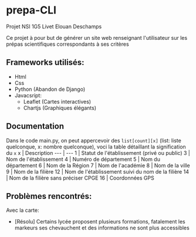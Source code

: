 # prepa-CLI
Projet NSI 1G5 Livet Elouan Deschamps

Ce projet à pour but de générer un site web renseignant l'utilisateur sur les prépas scientifiques correspondants à ses critères

## Frameworks utilisés:
* Html
* Css
* Python (Abandon de Django)
* Javacsript:
    * Leaflet (Cartes interactives)
    * Chartjs (Graphiques élégants) 

## Documentation
Dans le code main.py, on peut appercevoir des `list[count][x]` (list: liste quelconque, x: nombre quelconque), voci la table détaillant la signification du `x` 
x | Description
 --- | --- 
1 | Statut de l'établissement (privé ou public)
3 | Nom de l'établissement
4 | Numéro de département
5 | Nom du département
6 | Nom de la Région
7 | Nom de l'académie
8 | Nom de la ville
9 | Nom de la filière
12 | Nom de l'établissement suivi du nom de la filière
14 | Nom de la filière sans préciser CPGE
16 | Coordonnées GPS

## Problèmes rencontrés:
Avec la carte:
* [Résolu] Certains lycée proposent plusieurs formations, fatalement les markeurs ses chevauchent et des informations ne sont plus accessibles

